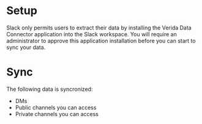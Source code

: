 
# Setup

Slack only permits users to extract their data by installing the Verida Data Connector application into the Slack workspace. You will require an administrator to approve this application installation before you can start to sync your data.

# Sync

The following data is syncronized:

- DMs
- Public channels you can access
- Private channels you can access